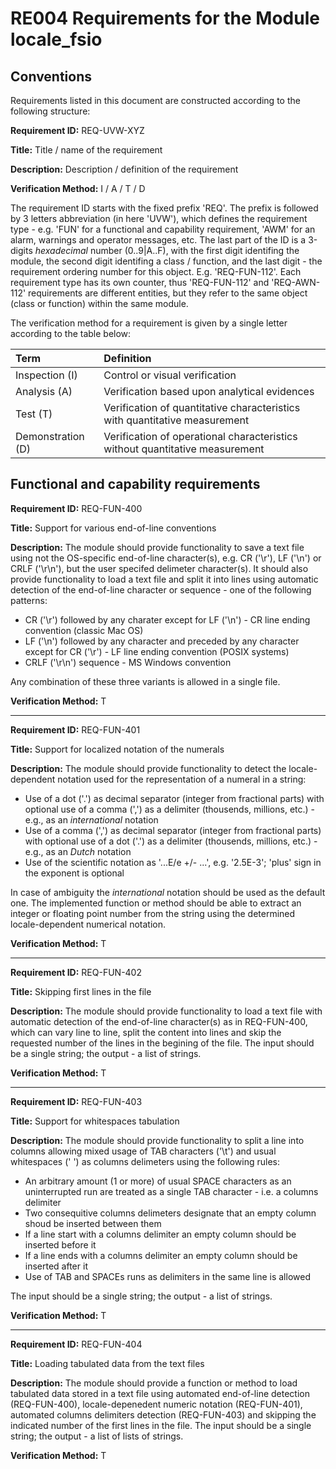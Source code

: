 # RE004 Requirements for the Module locale_fsio

## Conventions

Requirements listed in this document are constructed according to the following structure:

**Requirement ID:** REQ-UVW-XYZ

**Title:** Title / name of the requirement

**Description:** Description / definition of the requirement

**Verification Method:** I / A / T / D

The requirement ID starts with the fixed prefix 'REQ'. The prefix is followed by 3 letters abbreviation (in here 'UVW'), which defines the requirement type - e.g. 'FUN' for a functional and capability requirement, 'AWM' for an alarm, warnings and operator messages, etc. The last part of the ID is a 3-digits *hexadecimal* number (0..9|A..F), with the first digit identifing the module, the second digit identifing a class / function, and the last digit - the requirement ordering number for this object. E.g. 'REQ-FUN-112'. Each requirement type has its own counter, thus 'REQ-FUN-112' and 'REQ-AWN-112' requirements are different entities, but they refer to the same object (class or function) within the same module.

The verification method for a requirement is given by a single letter according to the table below:

| **Term**          | **Definition**                                                               |
| :---------------- | :--------------------------------------------------------------------------- |
| Inspection (I)    | Control or visual verification                                               |
| Analysis (A)      | Verification based upon analytical evidences                                 |
| Test (T)          | Verification of quantitative characteristics with quantitative measurement   |
| Demonstration (D) | Verification of operational characteristics without quantitative measurement |

## Functional and capability requirements

**Requirement ID:** REQ-FUN-400

**Title:** Support for various end-of-line conventions

**Description:** The module should provide functionality to save a text file using not the OS-specific end-of-line character(s), e.g. CR ('\r'), LF ('\n') or CRLF ('\r\n'), but the user specifed delimeter character(s). It should also provide functionality to load a text file and split it into lines using automatic detection of the end-of-line character or sequence - one of the following patterns:

* CR ('\r') followed by any charater except for LF ('\n') - CR line ending convention (classic Mac OS)
* LF ('\n') followed by any character and preceded by any character except for CR ('\r') - LF line ending convention (POSIX systems)
* CRLF ('\r\n') sequence - MS Windows convention

Any combination of these three variants is allowed in a single file.

**Verification Method:** T

---

**Requirement ID:** REQ-FUN-401

**Title:** Support for localized notation of the numerals

**Description:** The module should provide functionality to detect the locale-dependent notation used for the representation of a numeral in a string:

* Use of a dot ('.') as decimal separator (integer from fractional parts) with optional use of a comma (',') as a delimiter (thousends, millions, etc.) - e.g., as an *international* notation
* Use of a comma (',') as decimal separator (integer from fractional parts) with optional use of a dot ('.') as a delimiter (thousends, millions, etc.) - e.g., as an *Dutch* notation
* Use of the scientific notation as '...E/e +/- ...', e.g. '2.5E-3'; 'plus' sign in the exponent is optional

In case of ambiguity the *international* notation should be used as the default one. The implemented function or method should be able to extract an integer or floating point number from the string using the determined locale-dependent numerical notation.

**Verification Method:** T

---

**Requirement ID:** REQ-FUN-402

**Title:** Skipping first lines in the file

**Description:** The module should provide functionality to load a text file with automatic detection of the end-of-line character(s) as in REQ-FUN-400, which can vary line to line, split the content into lines and skip the requested number of the lines in the begining of the file. The input should be a single string; the output - a list of strings.

**Verification Method:** T

---

**Requirement ID:** REQ-FUN-403

**Title:** Support for whitespaces tabulation

**Description:** The module should provide functionality to split a line into columns allowing mixed usage of TAB characters ('\t') and usual whitespaces (' ') as columns delimeters using the following rules:

* An arbitrary amount (1 or more) of usual SPACE characters as an uninterrupted run are treated as a single TAB character - i.e. a columns delimiter
* Two consequitive columns delimeters designate that an empty column shoud be inserted between them
* If a line start with a columns delimiter an empty column should be inserted before it
* If a line ends with a columns delimiter an empty column should be inserted after it
* Use of TAB and SPACEs runs as delimiters in the same line is allowed

The input should be a single string; the output - a list of strings.

**Verification Method:** T

---

**Requirement ID:** REQ-FUN-404

**Title:** Loading tabulated data from the text files

**Description:** The module should provide a function or method to load tabulated data stored in a text file using automated end-of-line detection (REQ-FUN-400), locale-depenedent numeric notation (REQ-FUN-401), automated columns delimiters detection (REQ-FUN-403) and skipping the indicated number of the first lines in the file. The input should be a single string; the output - a list of lists of strings.

**Verification Method:** T
